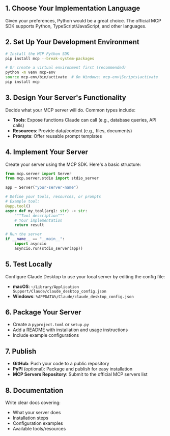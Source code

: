 
## 1. **Choose Your Implementation Language**
Given your preferences, Python would be a great choice. The official MCP SDK supports Python, TypeScript/JavaScript, and other languages.

## 2. **Set Up Your Development Environment**
```bash
# Install the MCP Python SDK
pip install mcp --break-system-packages

# Or create a virtual environment first (recommended)
python -m venv mcp-env
source mcp-env/bin/activate  # On Windows: mcp-env\Scripts\activate
pip install mcp
```

## 3. **Design Your Server's Functionality**
Decide what your MCP server will do. Common types include:
- **Tools**: Expose functions Claude can call (e.g., database queries, API calls)
- **Resources**: Provide data/content (e.g., files, documents)
- **Prompts**: Offer reusable prompt templates

## 4. **Implement Your Server**
Create your server using the MCP SDK. Here's a basic structure:

```python
from mcp.server import Server
from mcp.server.stdio import stdio_server

app = Server("your-server-name")

# Define your tools, resources, or prompts
# Example tool:
@app.tool()
async def my_tool(arg1: str) -> str:
    """Tool description"""
    # Your implementation
    return result

# Run the server
if __name__ == "__main__":
    import asyncio
    asyncio.run(stdio_server(app))
```

## 5. **Test Locally**
Configure Claude Desktop to use your local server by editing the config file:
- **macOS**: `~/Library/Application Support/Claude/claude_desktop_config.json`
- **Windows**: `%APPDATA%/Claude/claude_desktop_config.json`

## 6. **Package Your Server**
- Create a `pyproject.toml` or `setup.py`
- Add a README with installation and usage instructions
- Include example configurations

## 7. **Publish**
- **GitHub**: Push your code to a public repository
- **PyPI** (optional): Package and publish for easy installation
- **MCP Servers Repository**: Submit to the official MCP servers list

## 8. **Documentation**
Write clear docs covering:
- What your server does
- Installation steps
- Configuration examples
- Available tools/resources

